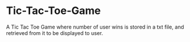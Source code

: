# Tic-Tac-Toe-Game
A Tic Tac Toe Game where number of user wins is stored in a txt file, and retrieved from it to be displayed to user.
